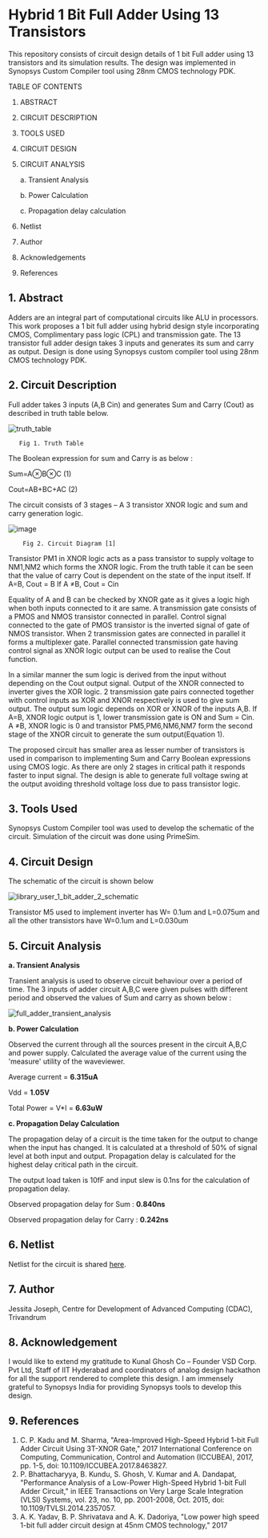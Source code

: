 #           Hybrid 1 Bit Full Adder Using 13 Transistors
This repository consists of circuit design details of 1 bit Full adder using 13 transistors and its simulation results. The design was implemented in Synopsys Custom Compiler tool using 28nm CMOS technology PDK.

TABLE OF CONTENTS 
1. ABSTRACT
2. CIRCUIT DESCRIPTION
3. TOOLS USED
4. CIRCUIT DESIGN    
5. CIRCUIT ANALYSIS

    a. Transient Analysis
    
    b. Power Calculation
    
    c. Propagation delay calculation
    
6. Netlist
7. Author
8. Acknowledgements
9. References

## 1. Abstract ##

Adders are an integral part of computational circuits like ALU in processors.  This work proposes a 1 bit full adder using hybrid design style incorporating CMOS, Complimentary pass logic (CPL) and transmission gate. The 13 transistor full adder design takes 3 inputs and generates its sum and carry as output. Design is done using Synopsys custom compiler tool using 28nm CMOS technology PDK.

## 2.  Circuit Description  ##

Full adder takes 3 inputs (A,B Cin) and generates Sum and Carry (Cout) as described in truth table below.

![truth_table](https://user-images.githubusercontent.com/96903338/156157132-840e18f7-707e-410d-a7ca-42e3d33188dd.png)

       Fig 1. Truth Table

The Boolean expression for sum and Carry is as below :

Sum=A⊗B⊗C		                (1)

Cout=AB+BC+AC                    (2)

The circuit consists of 3 stages – A 3 transistor XNOR logic and sum and carry generation logic.

![image](https://user-images.githubusercontent.com/96903338/156161088-40cc26ef-9d10-4bfb-8c6d-02961a13a309.png)



        Fig 2. Circuit Diagram [1]

 Transistor PM1 in XNOR logic acts as a pass transistor to supply voltage to NM1,NM2 which forms the XNOR logic. From the truth table it can be seen that the value of carry Cout is dependent on the state of the input itself. 
If A=B, Cout = B
If A ≠B, Cout = Cin

Equality of A and B can be checked by XNOR gate as it gives a logic high when both inputs connected to it are same. A transmission gate consists of a PMOS and NMOS transistor connected in parallel. Control signal connected to the gate of PMOS transistor is the inverted signal of gate of NMOS transistor.  When 2 transmission gates are connected in parallel it forms a multiplexer gate. Parallel connected transmission gate having control signal as XNOR logic output can be used to realise the Cout function.

In a similar manner the sum logic is derived from the input without depending on the Cout output signal. Output of the XNOR connected to inverter gives the XOR logic. 2 transmission gate pairs connected together with control inputs as XOR and XNOR respectively is used to give sum output. The output sum logic depends on XOR or XNOR of the inputs A,B. If A=B, XNOR logic output is 1, lower transmission gate is ON and Sum = Cin. A ≠B, XNOR logic is 0 and transistor PM5,PM6,NM6,NM7 form the second stage of the XNOR circuit to generate the sum output(Equation 1).

The proposed circuit has smaller area as lesser number of transistors is used in comparison to implementing Sum and Carry Boolean expressions using CMOS logic. As there are only 2 stages in critical path it responds faster to input signal. The design is able to generate full voltage swing at the output avoiding threshold voltage loss due to pass transistor logic.

##  3. Tools Used  ##

Synopsys Custom Compiler tool was used to develop the schematic of the circuit. Simulation of the circuit was done using PrimeSim.

##  4. Circuit Design  ##

The schematic of the circuit is shown below 

![library_user_1_bit_adder_2_schematic](https://user-images.githubusercontent.com/96903338/156152982-029e3c5b-c777-4a03-b695-7af162c113e8.png)

Transistor M5 used to implement inverter has W= 0.1um and L=0.075um and all the other transistors have W=0.1um and L=0.030um


##  5. Circuit Analysis  ##
**a. Transient Analysis**

Transient analysis is used to observe circuit behaviour over a period of time. The 3 inputs of adder circuit A,B,C were given pulses with different period and observed the values of Sum and carry as shown below :

![full_adder_transient_analysis](https://user-images.githubusercontent.com/96903338/156154794-4b7aaaf1-3656-4f0c-a525-76ceaf60892b.png)

**b. Power Calculation**

Observed the current through all the sources present in the circuit A,B,C and power supply. Calculated the average value of the current using the 'measure' utility of the waveviewer.

Average current = **6.315uA**

 Vdd = **1.05V**
 
 Total Power = V*I = **6.63uW**
 
              
**c. Propagation Delay Calculation**

The propagation delay of a circuit is the time taken for the output to change when the input has changed. It is calculated at a threshold of 50% of signal level at both input and output. Propagation delay is calculated for the highest delay critical path in the circuit.

The output load taken is 10fF and input slew is 0.1ns for the calculation of propagation delay.

Observed propagation delay for Sum : **0.840ns**

Observed propagation delay for Carry : **0.242ns** 


##  6. Netlist ##

Netlist for the circuit is shared [here](https://github.com/jessitaj/Hybrid-1-bit-full-adder-using-13-Transistors/blob/main/netlist_1Bit_Full_Adder.txt).

##  7. Author ##

Jessita Joseph, Centre for Development of Advanced Computing (CDAC), Trivandrum

##  8. Acknowledgement  ##

I would like to extend my gratitude to Kunal Ghosh  Co – Founder  VSD Corp. Pvt Ltd, Staff of IIT Hyderabad and coordinators of analog design hackathon  for all the support rendered to complete this design. I am immensely grateful to Synopsys India for providing Synopsys tools to develop this design.

##  9. References ##

1.	C. P. Kadu and M. Sharma, "Area-Improved High-Speed Hybrid 1-bit Full Adder Circuit Using 3T-XNOR Gate," 2017 International Conference on Computing, Communication, Control and Automation (ICCUBEA), 2017, pp. 1-5, doi: 10.1109/ICCUBEA.2017.8463827.
2.	P. Bhattacharyya, B. Kundu, S. Ghosh, V. Kumar and A. Dandapat, "Performance Analysis of a Low-Power High-Speed Hybrid 1-bit Full Adder Circuit," in IEEE Transactions on Very Large Scale Integration (VLSI) Systems, vol. 23, no. 10, pp. 2001-2008, Oct. 2015, doi: 10.1109/TVLSI.2014.2357057.
3.	A. K. Yadav, B. P. Shrivatava and A. K. Dadoriya, "Low power high speed 1-bit full adder circuit design at 45nm CMOS technology," 2017 




